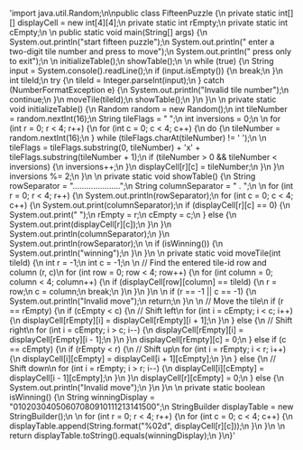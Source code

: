 'import java.util.Random;\n\npublic class FifteenPuzzle {\n    private static int[][] displayCell = new int[4][4];\n    private static int rEmpty;\n    private static int cEmpty;\n    \n    public static void main(String[] args) {\n        System.out.println("start fifteen puzzle");\n        System.out.println("    enter a two-digit tile number and press <enter> to move");\n        System.out.println("    press <enter> only to exit");\n        \n        initializeTable();\n        showTable();\n        \n        while (true) {\n            String input = System.console().readLine();\n            if (input.isEmpty()) {\n                break;\n            }\n            int tileId;\n            try {\n                tileId = Integer.parseInt(input);\n            } catch (NumberFormatException e) {\n                System.out.println("Invalid tile number");\n                continue;\n            }\n            moveTile(tileId);\n            showTable();\n        }\n    }\n    \n    private static void initializeTable() {\n        Random random = new Random();\n        int tileNumber = random.nextInt(16);\n        String tileFlags = "                ";\n        int inversions = 0;\n        \n        for (int r = 0; r < 4; r++) {\n            for (int c = 0; c < 4; c++) {\n                do {\n                    tileNumber = random.nextInt(16);\n                } while (tileFlags.charAt(tileNumber) != \' \');\n                \n                tileFlags = tileFlags.substring(0, tileNumber) + \'x\' + tileFlags.substring(tileNumber + 1);\n                if (tileNumber > 0 && tileNumber < inversions) {\n                    inversions++;\n                }\n                displayCell[r][c] = tileNumber;\n            }\n        }\n        inversions %= 2;\n    }\n    \n    private static void showTable() {\n        String rowSeparator = ".....................";\n        String columnSeparator = " . ";\n        \n        for (int r = 0; r < 4; r++) {\n            System.out.println(rowSeparator);\n            for (int c = 0; c < 4; c++) {\n                System.out.print(columnSeparator);\n                if (displayCell[r][c] == 0) {\n                    System.out.print("  ");\n                    rEmpty = r;\n                    cEmpty = c;\n                } else {\n                    System.out.print(displayCell[r][c]);\n                }\n            }\n            System.out.println(columnSeparator);\n        }\n        System.out.println(rowSeparator);\n        \n        if (isWinning()) {\n            System.out.println("winning");\n        }\n    }\n    \n    private static void moveTile(int tileId) {\n        int r = -1;\n        int c = -1;\n        \n        // Find the entered tile-id row and column (r, c)\n        for (int row = 0; row < 4; row++) {\n            for (int column = 0; column < 4; column++) {\n                if (displayCell[row][column] == tileId) {\n                    r = row;\n                    c = column;\n                    break;\n                }\n            }\n        }\n        \n        if (r == -1 || c == -1) {\n            System.out.println("Invalid move");\n            return;\n        }\n        \n        // Move the tile\n        if (r == rEmpty) {\n            if (cEmpty < c) {\n                // Shift left\n                for (int i = cEmpty; i < c; i++) {\n                    displayCell[rEmpty][i] = displayCell[rEmpty][i + 1];\n                }\n            } else {\n                // Shift right\n                for (int i = cEmpty; i > c; i--) {\n                    displayCell[rEmpty][i] = displayCell[rEmpty][i - 1];\n                }\n            }\n            displayCell[rEmpty][c] = 0;\n        } else if (c == cEmpty) {\n            if (rEmpty < r) {\n                // Shift up\n                for (int i = rEmpty; i < r; i++) {\n                    displayCell[i][cEmpty] = displayCell[i + 1][cEmpty];\n                }\n            } else {\n                // Shift down\n                for (int i = rEmpty; i > r; i--) {\n                    displayCell[i][cEmpty] = displayCell[i - 1][cEmpty];\n                }\n            }\n            displayCell[r][cEmpty] = 0;\n        } else {\n            System.out.println("Invalid move");\n        }\n    }\n    \n    private static boolean isWinning() {\n        String winningDisplay = "01020304050607080910111213141500";\n        StringBuilder displayTable = new StringBuilder();\n        \n        for (int r = 0; r < 4; r++) {\n            for (int c = 0; c < 4; c++) {\n                displayTable.append(String.format("%02d", displayCell[r][c]));\n            }\n        }\n        \n        return displayTable.toString().equals(winningDisplay);\n    }\n}'
